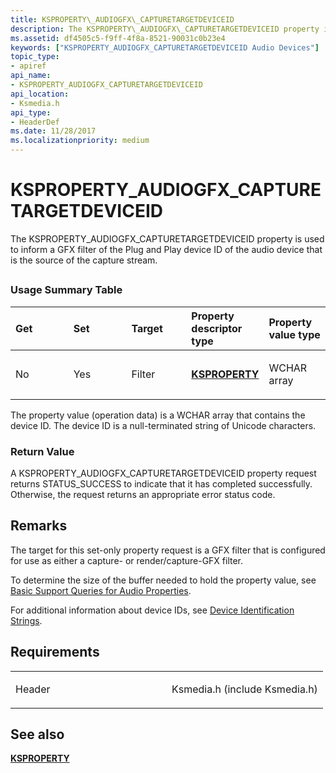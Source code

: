 ```yaml
---
title: KSPROPERTY\_AUDIOGFX\_CAPTURETARGETDEVICEID
description: The KSPROPERTY\_AUDIOGFX\_CAPTURETARGETDEVICEID property is used to inform a GFX filter of the Plug and Play device ID of the audio device that is the source of the capture stream.
ms.assetid: df4505c5-f9ff-4f8a-8521-90031c0b23e4
keywords: ["KSPROPERTY_AUDIOGFX_CAPTURETARGETDEVICEID Audio Devices"]
topic_type:
- apiref
api_name:
- KSPROPERTY_AUDIOGFX_CAPTURETARGETDEVICEID
api_location:
- Ksmedia.h
api_type:
- HeaderDef
ms.date: 11/28/2017
ms.localizationpriority: medium
---
```


# KSPROPERTY\_AUDIOGFX\_CAPTURETARGETDEVICEID


The KSPROPERTY\_AUDIOGFX\_CAPTURETARGETDEVICEID property is used to inform a GFX filter of the Plug and Play device ID of the audio device that is the source of the capture stream.

## <span id="ddk_ksproperty_audiogfx_capturetargetdeviceid_ks"></span><span id="DDK_KSPROPERTY_AUDIOGFX_CAPTURETARGETDEVICEID_KS"></span>


### <span id="Usage_Summary_Table"></span><span id="usage_summary_table"></span><span id="USAGE_SUMMARY_TABLE"></span>Usage Summary Table

<table>
<colgroup>
<col width="20%" />
<col width="20%" />
<col width="20%" />
<col width="20%" />
<col width="20%" />
</colgroup>
<thead>
<tr class="header">
<th align="left">Get</th>
<th align="left">Set</th>
<th align="left">Target</th>
<th align="left">Property descriptor type</th>
<th align="left">Property value type</th>
</tr>
</thead>
<tbody>
<tr class="odd">
<td align="left"><p>No</p></td>
<td align="left"><p>Yes</p></td>
<td align="left"><p>Filter</p></td>
<td align="left"><p><a href="https://docs.microsoft.com/previous-versions/ff564262(v=vs.85)" data-raw-source="[&lt;strong&gt;KSPROPERTY&lt;/strong&gt;](/previous-versions/ff564262(v=vs.85))"><strong>KSPROPERTY</strong></a></p></td>
<td align="left"><p>WCHAR array</p></td>
</tr>
</tbody>
</table>

 

The property value (operation data) is a WCHAR array that contains the device ID. The device ID is a null-terminated string of Unicode characters.

### <span id="Return_Value"></span><span id="return_value"></span><span id="RETURN_VALUE"></span>Return Value

A KSPROPERTY\_AUDIOGFX\_CAPTURETARGETDEVICEID property request returns STATUS\_SUCCESS to indicate that it has completed successfully. Otherwise, the request returns an appropriate error status code.

Remarks
-------

The target for this set-only property request is a GFX filter that is configured for use as either a capture- or render/capture-GFX filter.

To determine the size of the buffer needed to hold the property value, see [Basic Support Queries for Audio Properties](./basic-support-queries-for-audio-properties.md).

For additional information about device IDs, see [Device Identification Strings](../install/device-identification-strings.md).

Requirements
------------

<table>
<colgroup>
<col width="50%" />
<col width="50%" />
</colgroup>
<tbody>
<tr class="odd">
<td align="left"><p>Header</p></td>
<td align="left">Ksmedia.h (include Ksmedia.h)</td>
</tr>
</tbody>
</table>

## <span id="see_also"></span>See also


[**KSPROPERTY**](/previous-versions/ff564262(v=vs.85))

 

